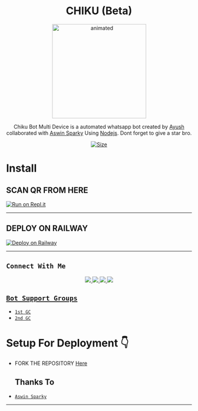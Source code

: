 

<h1 align="center">CHIKU (Beta) <br></h1>
<p align="center">
<img src="https://i.imgur.com/buZi30m.jpeg" alt="animated" width="255" height="255" />
</p>

<p align="center">
Chiku Bot Multi Device is a automated whatsapp bot created by <a href="https://github.com/Ayush-pandey-u" target="_blank">Ayush</a> collaborated with <a href="https://github.com/Sparkymon777" target="_blank">Aswin Sparky</a> Using <a href="https://github.com/nodejs" target="_blank">Nodejs</a>. Dont forget to give a star bro.
</p>

<p align="center">
<a href="https://youtu.be/DcJ7qMXUcTM"><img title="Size" src="https://img.shields.io/badge/Tutorial-Video-green"></a>
</p>

# Install

## SCAN QR FROM HERE

[![Run on Repl.it](https://repl.it/badge/github/Sparkymon777/SPARKY-BOT-MD)](https://Chiku-QR.ayushpandey954.repl.co)



----------

<p align="center">



</p>

## DEPLOY ON RAILWAY 

[![Deploy on Railway](https://railway.app/button.svg)](https://railway.app/new)



-------

## ```Connect With Me```
<p align="center">
<a href="https://wa.me/917012984396"><img src="https://img.shields.io/badge/Contact SPARKY-25D366?style=for-the-badge&logo=whatsapp&logoColor=white" />
<a href="https://wa.me/919006765023"><img src="https://img.shields.io/badge/Contact AYUSH-25D366?style=for-the-badge&logo=whatsapp&logoColor=white" />
<a href="https://chat.whatsapp.com/DYp7FwfL9xsKURihcdT0l8"><img src="https://img.shields.io/badge/Join Official Group-25D366?style=for-the-badge&logo=whatsapp&logoColor=white" />
<a href="https://youtube.com/@sparkymon777"><img src="https://img.shields.io/badge/Subscribe SPARKY'S CHANNEL-ff0000?style=for-the-badge&logo=youtube&logoColor=ff000000&link=https://www.youtube.com/c/BOTINDO" /><br>
</p>


## ```Bot Support Groups```

- [`1st GC`](https://chat.whatsapp.com/DYp7FwfL9xsKURihcdT0l8)
- [`2nd GC`](https://chat.whatsapp.com/JTUrdnOziKD44ScoBoggmh)

# Setup For Deployment 👇

- FORK THE REPOSITORY [Here](https://github.com/Ayush-pandey-u/Chiku-MD/fork)

  
  ## Thanks To
* [`Aswin Sparky`](https://github.com/Sparkymon777)
---------
